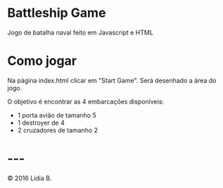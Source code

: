 # Battleship Game

Jogo de batalha naval feito em Javascript e HTML

# Como jogar
Na página index.html clicar em "Start Game".
Será desenhado a área do jogo.

O objetivo é encontrar as 4 embarcações disponíveis:
- 1 porta avião de tamanho 5
- 1 destroyer de 4
- 2 cruzadores de tamanho 2

# ---

© 2016 Lidia B.
